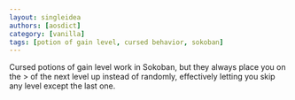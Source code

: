 ```yaml
---
layout: singleidea
authors: [aosdict]
category: [vanilla]
tags: [potion of gain level, cursed behavior, sokoban]
---
```

Cursed potions of gain level work in Sokoban, but they always place you on the > of the next level up instead of randomly, effectively letting you skip any level except the last one.
